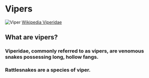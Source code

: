 # Vipers
![Viper](https://upload.wikimedia.org/wikipedia/commons/thumb/e/e5/Arabian_Horned_viper.jpg/330px-Arabian_Horned_viper.jpg)
[Wikipedia Viperidae](https://en.wikipedia.org/wiki/Viperidae)
## What are vipers?
### Viperidae, commonly referred to as vipers, are venomous snakes possessing long, hollow fangs.
### Rattlesnakes are a species of viper.